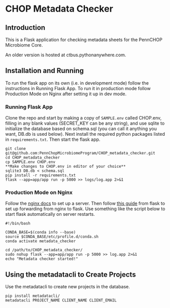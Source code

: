 # CHOP Metadata Checker

## Introduction

This is a Flask application for checking metadata sheets for the PennCHOP Microbiome Core.

An older version is hosted at ctbus.pythonanywhere.com.

## Installation and Running

To run the flask app on its own (i.e. in development mode) follow the instructions in Running Flask App. To run it in production mode follow Production Mode on Nginx after setting it up in dev mode.

### Running Flask App

Clone the repo and start by making a copy of `SAMPLE.env` called CHOP.env, filling in any blank values (SECRET_KEY can be any string), and use sqlite to initialize the database based on schema.sql (you can call it anything you want, DB.db is used below). Next install the required python packages listed in `requirements.txt`. Then start the flask app.

```
git clone git@github.com:PennChopMicrobiomeProgram/CHOP_metadata_checker.git
cd CHOP_metadata_checker
cp SAMPLE.env CHOP.env
**Make changes to CHOP.env in editor of your choice**
sqlite3 DB.db < schema.sql
pip install -r requirements.txt
flask --app=app/app run -p 5000 >> logs/log.app 2>&1
```
### Production Mode on Nginx

Follow the [nginx docs](https://docs.nginx.com/) to set up a server. Then follow [this guide](https://flask.palletsprojects.com/en/2.2.x/deploying/nginx/) from flask to set up forwarding from nginx to flask. Use something like the script below to start flask automatically on server restarts.

```
#!/bin/bash

CONDA_BASE=$(conda info --base)
source $CONDA_BASE/etc/profile.d/conda.sh
conda activate metadata_checker

cd /path/to/CHOP_metadata_checker/
sudo nohup flask --app=app/app run -p 5000 >> log.app 2>&1
echo "Metadata checker started!"
```

## Using the metadatacli to Create Projects

Use the metadatacli to create new projects in the database.

```
pip install metadatacli/
metadatacli PROJECT_NAME CLIENT_NAME CLIENT_EMAIL
```